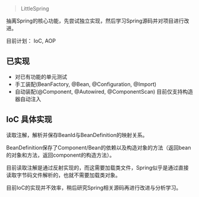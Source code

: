 > LittleSpring

抽离Spring的核心功能，先尝试独立实现，然后学习Spring源码并对项目进行改进。

目前计划： IoC, AOP

## 已实现

* 对已有功能的单元测试
* 手工装配(BeanFactory, @Bean, @Configuration, @Import)
* 自动装配(@Component, @Autowired, @ComponentScan) 目前仅支持构造器自动注入

## IoC 具体实现

读取注解，解析并保存BeanId与BeanDefinition的映射关系。

BeanDefinition保存了Component/Bean的依赖以及构造对象的方法（返回bean的对象和方法，返回component的构造方法）。

目前读取注解是通过反射实现的，而这需要加载类文件，Spring似乎是通过直接读取字节码文件解析的，也就不需要加载类对象。

目前IoC的实现并不效率，稍后研究Spring相关源码再进行改进与分析学习。